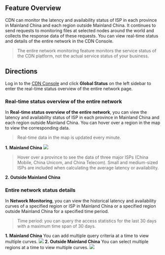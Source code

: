 ## Feature Overview
CDN can monitor the latency and availability status of ISP in each province in Mainland China and each region outside Mainland China. It continues to send requests to monitoring files at selected nodes around the world and collects the response data of these requests. You can view real-time status and details of the entire network in the CDN Console.
>The entire network monitoring feature monitors the service status of the CDN platform, not the actual service status of your business.

## Directions
Log in to the [CDN Console](https://console.cloud.tencent.com/cdn) and click **Global Status** on the left sidebar to enter the real-time status overview of the entire network page.

### Real-time status overview of the entire network
In **Real-time status overview of the entire network**, you can view the latency and availability status of ISP in each province in Mainland China and each region outside Mainland China. You can hover over a region in the map to view the corresponding data.
>Real-time data in the map is updated every minute.

**1. Mainland China**
![](https://main.qcloudimg.com/raw/b7a54f611db4c89ac4e9812f3266bf26.png)
>Hover over a province to see the data of three major ISPs (China Mobile, China Unicom, and China Telecom). Small and medium-sized ISPs are included when calculating the average latency or availability.

**2. Outside Mainland China**

### Entire network status details
In **Network Monitoring**, you can view the historical latency and availability curves of a specified region or ISP in Mainland China or a specified region outside Mainland China for a specified time period.
>Time period: you can query the access statistics for the last 30 days with a maximum time span of 30 days.

**1. Mainland China**
You can add multiple query criteria at a time to view multiple curves.
![](https://main.qcloudimg.com/raw/85566d6b41e3e59a57b00e237119752b.png)
**2. Outside Mainland China**
You can select multiple regions at a time to view multiple curves.
![](https://main.qcloudimg.com/raw/dc7f30fa6f105c4161a55ef5d4a319c2.png)

   

   

